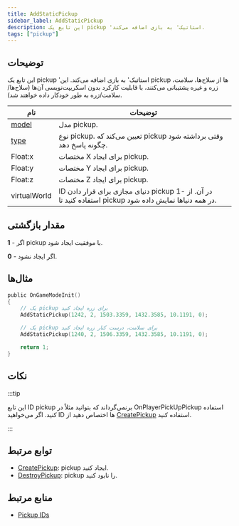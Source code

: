 ```yaml
---
title: AddStaticPickup
sidebar_label: AddStaticPickup
description: این تابع یک pickup 'استاتیک' به بازی اضافه می‌کند.
tags: ["pickup"]
---
```


## توضیحات

این تابع یک pickup 'استاتیک' به بازی اضافه می‌کند. این pickup ها از سلاح‌ها، سلامت، زره و غیره پشتیبانی می‌کنند، با قابلیت کارکرد بدون اسکریپت‌نویسی آن‌ها (سلاح‌ها/سلامت/زره به طور خودکار داده خواهند شد).

| نام                             | توضیحات                                                                         |
| -------------------------------- | ----------------------------------------------------------------------------------- |
| [model](../resources/pickupids)  | مدل pickup.                                                            |
| [type](../resources/pickuptypes) | نوع pickup. تعیین می‌کند که pickup وقتی برداشته شود چگونه پاسخ دهد.                 |
| Float:x                          | مختصات X برای ایجاد pickup.                                           |
| Float:y                          | مختصات Y برای ایجاد pickup.                                           |
| Float:z                          | مختصات Z برای ایجاد pickup.                                           |
| virtualWorld                     | ID دنیای مجازی برای قرار دادن pickup در آن. از -1 استفاده کنید تا pickup در همه دنیاها نمایش داده شود. |

## مقدار بازگشتی

**1** - اگر pickup با موفقیت ایجاد شود.

**0** - اگر ایجاد نشود.

## مثال‌ها

```c
public OnGameModeInit()
{
    // یک pickup برای زره ایجاد کنید
    AddStaticPickup(1242, 2, 1503.3359, 1432.3585, 10.1191, 0);

    // یک pickup برای سلامت، درست کنار زره ایجاد کنید
    AddStaticPickup(1240, 2, 1506.3359, 1432.3585, 10.1191, 0);

    return 1;
}
```

## نکات

:::tip

این تابع ID pickup برنمی‌گرداند که بتوانید مثلاً در OnPlayerPickUpPickup استفاده کنید. اگر می‌خواهید ID ها اختصاص دهید از [CreatePickup](CreatePickup) استفاده کنید.

:::

## توابع مرتبط

- [CreatePickup](CreatePickup): pickup ایجاد کنید.
- [DestroyPickup](DestroyPickup): pickup را نابود کنید.

## منابع مرتبط

- [Pickup IDs](../resources/pickupids)
